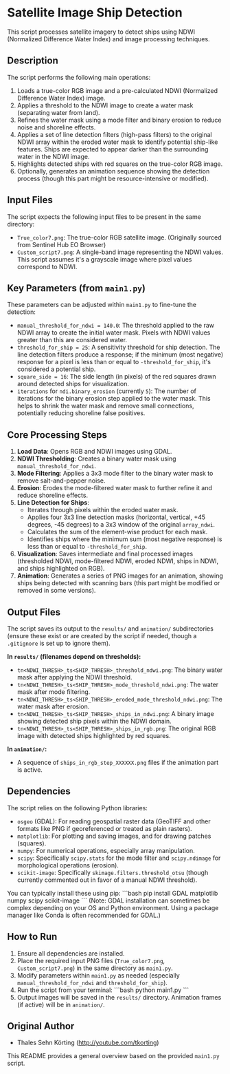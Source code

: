 # Satellite Image Ship Detection

This script processes satellite imagery to detect ships using NDWI (Normalized Difference Water Index) and image processing techniques.

## Description

The script performs the following main operations:
1.  Loads a true-color RGB image and a pre-calculated NDWI (Normalized Difference Water Index) image.
2.  Applies a threshold to the NDWI image to create a water mask (separating water from land).
3.  Refines the water mask using a mode filter and binary erosion to reduce noise and shoreline effects.
4.  Applies a set of line detection filters (high-pass filters) to the original NDWI array within the eroded water mask to identify potential ship-like features. Ships are expected to appear darker than the surrounding water in the NDWI image.
5.  Highlights detected ships with red squares on the true-color RGB image.
6.  Optionally, generates an animation sequence showing the detection process (though this part might be resource-intensive or modified).

## Input Files

The script expects the following input files to be present in the same directory:

*   `True_color7.png`: The true-color RGB satellite image. (Originally sourced from Sentinel Hub EO Browser)
*   `Custom_script7.png`: A single-band image representing the NDWI values. This script assumes it's a grayscale image where pixel values correspond to NDWI.

## Key Parameters (from `main1.py`)

These parameters can be adjusted within `main1.py` to fine-tune the detection:

*   `manual_threshold_for_ndwi = 140.0`: The threshold applied to the raw NDWI array to create the initial water mask. Pixels with NDWI values greater than this are considered water.
*   `threshold_for_ship = 25`: A sensitivity threshold for ship detection. The line detection filters produce a response; if the minimum (most negative) response for a pixel is less than or equal to `-threshold_for_ship`, it's considered a potential ship.
*   `square_side = 16`: The side length (in pixels) of the red squares drawn around detected ships for visualization.
*   `iterations` for `ndi.binary_erosion` (currently `5`): The number of iterations for the binary erosion step applied to the water mask. This helps to shrink the water mask and remove small connections, potentially reducing shoreline false positives.

## Core Processing Steps

1.  **Load Data**: Opens RGB and NDWI images using GDAL.
2.  **NDWI Thresholding**: Creates a binary water mask using `manual_threshold_for_ndwi`.
3.  **Mode Filtering**: Applies a 3x3 mode filter to the binary water mask to remove salt-and-pepper noise.
4.  **Erosion**: Erodes the mode-filtered water mask to further refine it and reduce shoreline effects.
5.  **Line Detection for Ships**:
    *   Iterates through pixels within the eroded water mask.
    *   Applies four 3x3 line detection masks (horizontal, vertical, +45 degrees, -45 degrees) to a 3x3 window of the original `array_ndwi`.
    *   Calculates the sum of the element-wise product for each mask.
    *   Identifies ships where the minimum sum (most negative response) is less than or equal to `-threshold_for_ship`.
6.  **Visualization**: Saves intermediate and final processed images (thresholded NDWI, mode-filtered NDWI, eroded NDWI, ships in NDWI, and ships highlighted on RGB).
7.  **Animation**: Generates a series of PNG images for an animation, showing ships being detected with scanning bars (this part might be modified or removed in some versions).

## Output Files

The script saves its output to the `results/` and `animation/` subdirectories (ensure these exist or are created by the script if needed, though a `.gitignore` is set up to ignore them).

**In `results/` (filenames depend on thresholds):**
*   `tn<NDWI_THRESH>_ts<SHIP_THRESH>_threshold_ndwi.png`: The binary water mask after applying the NDWI threshold.
*   `tn<NDWI_THRESH>_ts<SHIP_THRESH>_mode_threshold_ndwi.png`: The water mask after mode filtering.
*   `tn<NDWI_THRESH>_ts<SHIP_THRESH>_eroded_mode_threshold_ndwi.png`: The water mask after erosion.
*   `tn<NDWI_THRESH>_ts<SHIP_THRESH>_ships_in_ndwi.png`: A binary image showing detected ship pixels within the NDWI domain.
*   `tn<NDWI_THRESH>_ts<SHIP_THRESH>_ships_in_rgb.png`: The original RGB image with detected ships highlighted by red squares.

**In `animation/`:**
*   A sequence of `ships_in_rgb_step_XXXXXX.png` files if the animation part is active.

## Dependencies

The script relies on the following Python libraries:

*   `osgeo` (GDAL): For reading geospatial raster data (GeoTIFF and other formats like PNG if georeferenced or treated as plain rasters).
*   `matplotlib`: For plotting and saving images, and for drawing patches (squares).
*   `numpy`: For numerical operations, especially array manipulation.
*   `scipy`: Specifically `scipy.stats` for the mode filter and `scipy.ndimage` for morphological operations (erosion).
*   `scikit-image`: Specifically `skimage.filters.threshold_otsu` (though currently commented out in favor of a manual NDWI threshold).

You can typically install these using pip:
\`\`\`bash
pip install GDAL matplotlib numpy scipy scikit-image
\`\`\`
(Note: GDAL installation can sometimes be complex depending on your OS and Python environment. Using a package manager like Conda is often recommended for GDAL.)

## How to Run

1.  Ensure all dependencies are installed.
2.  Place the required input PNG files (`True_color7.png`, `Custom_script7.png`) in the same directory as `main1.py`.
3.  Modify parameters within `main1.py` as needed (especially `manual_threshold_for_ndwi` and `threshold_for_ship`).
4.  Run the script from your terminal:
    \`\`\`bash
    python main1.py
    \`\`\`
5.  Output images will be saved in the `results/` directory. Animation frames (if active) will be in `animation/`.

## Original Author

*   Thales Sehn Körting (http://youtube.com/tkorting)

This README provides a general overview based on the provided `main1.py` script. 